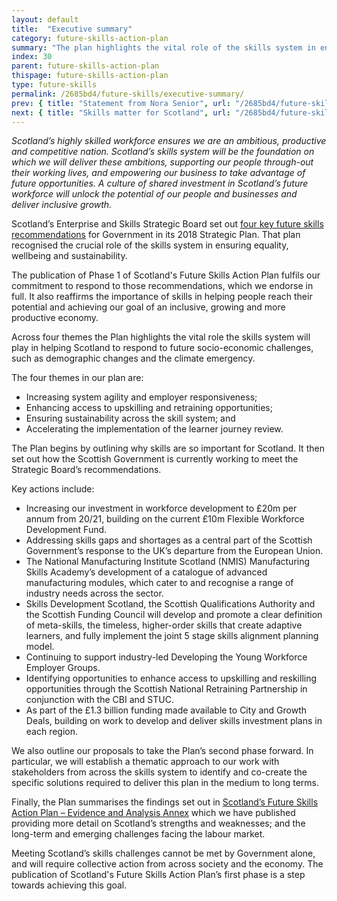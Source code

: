 ```yaml
---
layout: default
title:  "Executive summary"
category: future-skills-action-plan
summary: "The plan highlights the vital role of the skills system in ensuring equality, wellbeing and sustainability and sets out key actions now and in the future to achieve our ambition."
index: 30
parent: future-skills-action-plan
thispage: future-skills-action-plan
type: future-skills
permalink: /2685bd4/future-skills/executive-summary/
prev: { title: "Statement from Nora Senior", url: "/2685bd4/future-skills/statement/" }
next: { title: "Skills matter for Scotland", url: "/2685bd4/future-skills/skills-matter-for-scotland/" }
---
```


*Scotland’s highly skilled workforce ensures we are an ambitious, productive and competitive nation. Scotland’s skills system will be the foundation on which we will deliver these ambitions, supporting our people through-out their working lives, and empowering our business to take advantage of future opportunities. A culture of shared investment in Scotland’s future workforce will unlock the potential of our people and businesses and deliver inclusive growth.*  

Scotland’s Enterprise and Skills Strategic Board set out [four key future skills recommendations](https://www.gov.scot/publications/working-collaboratively-better-scotland/) for Government in its 2018 Strategic Plan. That plan recognised the crucial role of the skills system in ensuring equality, wellbeing and sustainability.

The publication of Phase 1 of Scotland's Future Skills Action Plan fulfils our commitment to respond to those recommendations, which we endorse in full.  It also reaffirms the importance of skills in helping people reach their potential and achieving our goal of an inclusive, growing and more productive economy.

Across four themes the Plan highlights the vital role the skills system will play in helping Scotland to respond to future socio-economic challenges, such as demographic changes and the climate emergency.

The four themes in our plan are:

- Increasing system agility and employer responsiveness;
- Enhancing access to upskilling and retraining opportunities;
- Ensuring sustainability across the skill system; and
- Accelerating the implementation of the learner journey review.

The Plan begins by outlining why skills are so important for Scotland. It then set out how the Scottish Government is currently working to meet the Strategic Board’s recommendations.

Key actions include:

- Increasing our investment in workforce development to £20m per annum from 20/21, building on the current £10m Flexible Workforce Development Fund.
- Addressing skills gaps and shortages as a central part of the Scottish Government’s response to the UK’s departure from the European Union.
- The National Manufacturing Institute Scotland (NMIS) Manufacturing Skills Academy’s development of a catalogue of advanced manufacturing modules, which cater to and recognise a range of industry needs across the sector.
- Skills Development Scotland, the Scottish Qualifications Authority and the Scottish Funding Council will develop and promote a clear definition of meta-skills, the timeless, higher-order skills that create adaptive learners, and fully implement the joint 5 stage skills alignment planning model.
- Continuing to support industry-led Developing the Young Workforce Employer Groups.
- Identifying opportunities to enhance access to upskilling and reskilling opportunities through the Scottish National Retraining Partnership in conjunction with the CBI and STUC.
- As part of the £1.3 billion funding made available to City and Growth Deals, building on work to develop and deliver skills investment plans in each region.

We also outline our proposals to take the Plan’s second phase forward. In particular, we will establish a thematic approach to our work with stakeholders from across the skills system to identify and co-create the specific solutions required to deliver this plan in the medium to long terms.

Finally, the Plan summarises the findings set out in [Scotland’s Future Skills Action Plan – Evidence and Analysis Annex](https://www.gov.scot/isbn/9781839601057/) which we have published providing more detail on Scotland’s strengths and weaknesses; and the long-term and emerging challenges facing the labour market.

Meeting Scotland’s skills challenges cannot be met by Government alone, and will require collective action from across society and the economy. The publication of Scotland's Future Skills Action Plan’s first phase is a step towards achieving this goal.
